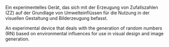 <!--
title: ZZ-Generator mit serieller Schnittstelle
title_translate: RN-Generator with Serial Interface
date: 06-2020
links: 
list: Maßgefertigte Elektronik, Software und Gehäuse, Arduino, 14,0 x 6,2 x 14,0 cm
list_translate: Custom electonics, software and case, Arduino, 5.5 x 2.4 x 5.5 in
jobs: 
jobs_translate: 
publishing: 
-->
<div><p>Ein experimentelles Gerät, das sich mit der Erzeugung von Zufallszahlen (ZZ) auf der Grundlage von Umwelteinflüssen für die Nutzung in der visuellen Gestaltung und Bilderzeugung befasst.</p>
<p class="translate">An experimental device that deals with the generation of random numbers (RN) based on environmental influences for use in visual design and image generation.</p></div>